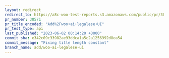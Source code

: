 ```yaml
---
layout: redirect
redirect_to: https://a8c-woo-test-reports.s3.amazonaws.com/public/pr/38571/api/index.html
pr_number: 38571
pr_title_encoded: "Add%2Fwoo+ai+legalese+UI"
pr_test_type: api
last_published: "2023-06-02 00:14:20 +0000"
commit_sha: e342c09c33982ae93ddca1a5c2a1256992d8ea54
commit_message: "Fixing title length constant"
branch_name: add/woo-ai-legalese-ui
---
```

